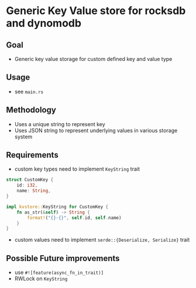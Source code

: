 # Generic Key Value store for rocksdb and dynomodb

## Goal
- Generic key value storage for custom defined key and value type

## Usage
- see `main.rs`

## Methodology
- Uses a unique string to represent key
- Uses JSON string to represent underlying values in various storage system

## Requirements
- custom key types need to implement `KeyString` trait
```rust
struct CustomKey {
    id: i32,
    name: String,
}

impl kvstore::KeyString for CustomKey {
    fn as_str(&self) -> String {
        format!("{}-{}", self.id, self.name)
    }
}
```

- custom values need to implement `serde::{Deserialize, Serialize}` trait

## Possible Future improvements
- use `#![feature(async_fn_in_trait)]`
- RWLock on `KeyString`
